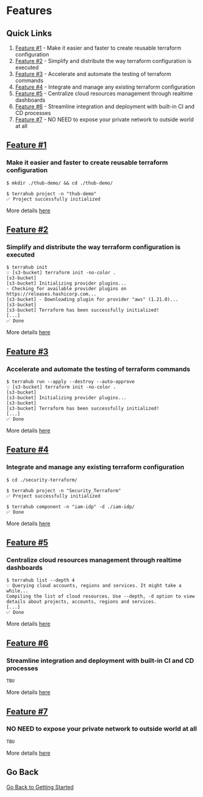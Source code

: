 # Features

## Quick Links

1. [Feature \#1](#features-1) -
Make it easier and faster to create reusable terraform configuration
2. [Feature \#2](#features-2) -
Simplify and distribute the way terraform configuration is executed
3. [Feature \#3](#features-3) -
Accelerate and automate the testing of terraform commands
4. [Feature \#4](#features-4) -
Integrate and manage any existing terraform configuration
5. [Feature \#5](#features-5) -
Centralize cloud resources management through realtime dashboards
6. [Feature \#6](#features-6) -
Streamline integration and deployment with built-in CI and CD processes
7. [Feature \#7](#features-7) -
NO NEED to expose your private network to outside world at all


## [Feature \#1](features1.md)

### Make it easier and faster to create reusable terraform configuration

```shell
$ mkdir ./thub-demo/ && cd ./thub-demo/

$ terrahub project -n "thub-demo"
✅ Project successfully initialized
```

More details [here](features1.md)


## [Feature \#2](features2.md)

### Simplify and distribute the way terraform configuration is executed

```shell
$ terrahub init
💡 [s3-bucket] terraform init -no-color .
[s3-bucket]
[s3-bucket] Initializing provider plugins...
- Checking for available provider plugins on https://releases.hashicorp.com...
[s3-bucket] - Downloading plugin for provider "aws" (1.21.0)...
[s3-bucket]
[s3-bucket] Terraform has been successfully initialized!
[...]
✅ Done
```

More details [here](features2.md)


## [Feature \#3](features3.md)

### Accelerate and automate the testing of terraform commands

```shell
$ terrahub run --apply --destroy --auto-approve
💡 [s3-bucket] terraform init -no-color .
[s3-bucket]
[s3-bucket] Initializing provider plugins...
[s3-bucket]
[s3-bucket] Terraform has been successfully initialized!
[...]
✅ Done
```

More details [here](features3.md)


## [Feature \#4](features4.md)

### Integrate and manage any existing terraform configuration

```shell
$ cd ./security-terraform/

$ terrahub project -n "Security_Terraform"
✅ Project successfully initialized

$ terrahub component -n "iam-idp" -d ./iam-idp/
✅ Done
```

More details [here](features4.md)


## [Feature \#5](features5.md)

### Centralize cloud resources management through realtime dashboards

```shell
$ terrahub list --depth 4
💡 Querying cloud accounts, regions and services. It might take a while...
Compiling the list of cloud resources. Use --depth, -d option to view details about projects, accounts, regions and services.
[...]
✅ Done
```

More details [here](features5.md)


## [Feature \#6](features6.md)

### Streamline integration and deployment with built-in CI and CD processes

```
TBU
```

More details [here](features6.md)


## [Feature \#7](features7.md)

### NO NEED to expose your private network to outside world at all

```
TBU
```

More details [here](features7.md)


## Go Back

[Go Back to Getting Started](../README.md)
